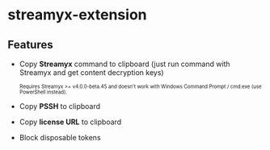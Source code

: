 # streamyx-extension

## Features

- Copy **Streamyx** command to clipboard (just run command with Streamyx and get content decryption keys)

  <sup><sub>Requires Streamyx >= v4.0.0-beta.45 and doesn't work with Windows Command Prompt / cmd.exe (use PowerShell instead).</sub></sup>

- Copy **PSSH** to clipboard
- Copy **license URL** to clipboard
- Block disposable tokens

